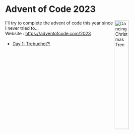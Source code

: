 # Advent of Code 2023

<img align="right" title="Dancing Christmas Tree" alt="Dancing Christmas Tree" src="https://i.giphy.com/media/aEJJiZ2BvyjWjBoK9C/giphy.gif" width="30%"/>

I'll try to complete the advent of code this year since I never tried to...  
Website : https://adventofcode.com/2023

- [Day 1: Trebuchet?!](https://github.com/Nyuwb/adventofcode_2023/tree/main/1) <img src="https://cdn.jsdelivr.net/gh/devicons/devicon/icons/javascript/javascript-original.svg" width="16px"/>
